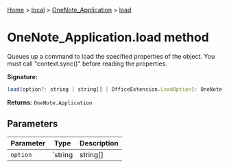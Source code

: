 [Home](./index) &gt; [local](local.md) &gt; [OneNote\_Application](local.onenote_application.md) &gt; [load](local.onenote_application.load.md)

# OneNote\_Application.load method

Queues up a command to load the specified properties of the object. You must call "context.sync()" before reading the properties.

**Signature:**
```javascript
load(option?: string | string[] | OfficeExtension.LoadOption): OneNote.Application;
```
**Returns:** `OneNote.Application`

## Parameters

|  Parameter | Type | Description |
|  --- | --- | --- |
|  `option` | `string | string[] | OfficeExtension.LoadOption` |  |

